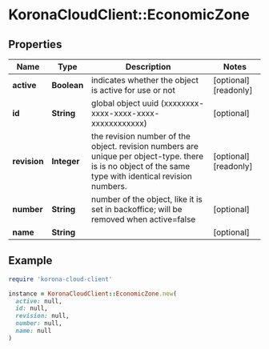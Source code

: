 # KoronaCloudClient::EconomicZone

## Properties

| Name | Type | Description | Notes |
| ---- | ---- | ----------- | ----- |
| **active** | **Boolean** | indicates whether the object is active for use or not | [optional][readonly] |
| **id** | **String** | global object uuid (xxxxxxxx-xxxx-xxxx-xxxx-xxxxxxxxxxxx) | [optional] |
| **revision** | **Integer** | the revision number of the object. revision numbers are unique per object-type. there is is no object of the same type with identical revision numbers. | [optional][readonly] |
| **number** | **String** | number of the object, like it is set in backoffice; will be removed when active&#x3D;false | [optional] |
| **name** | **String** |  | [optional] |

## Example

```ruby
require 'korona-cloud-client'

instance = KoronaCloudClient::EconomicZone.new(
  active: null,
  id: null,
  revision: null,
  number: null,
  name: null
)
```

